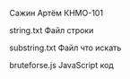Сажин Артём КНМО-101

string.txt Файл строки

substring.txt Файл что искать

bruteforse.js JavaScript код
